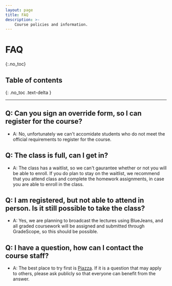 ```yaml
---
layout: page
title: FAQ
description: >-
    Course policies and information.
---
```


# FAQ
{:.no_toc}

## Table of contents
{: .no_toc .text-delta }

---

## Q: Can you sign an override form, so I can register for the course?
- A: No, unfortunately we can't accomidate students who do not meet the official requirements to register for the course.

## Q: The class is full, can I get in?
- A: The class has a waitlist, so we can't gaurantee whether or not you will be able to enroll.  If you do plan to stay on the waitlist, we recommend that you attend class and complete the homework assignments, in case you are able to enroll in the class.

## Q: I am registered, but not able to attend in person.  Is it still possible to take the class?
- A: Yes, we are planning to broadcast the lectures using BlueJeans, and all graded coursework will be assigned and submitted through GradeScope, so this should be possible.

## Q: I have a question, how can I contact the course staff?
- A: The best place to try first is [Piazza](https://piazza.com/class/krjfpfjr3es38i).  If it is a question that may apply to others, please ask publicly so that everyone can benefit from the answer.
